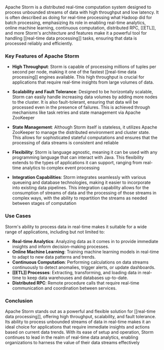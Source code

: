 Apache Storm is a distributed real-time computation system designed to process unbounded streams of data with high
throughput and low latency. It is often described as doing for real-time processing what Hadoop did for batch
processing, emphasizing its role in enabling real-time analytics, online machine learning, continuous computation,
distributed RPC, [[ETL]], and more Storm's architecture and features make it a powerful tool for
handling [[real-time data processing]] tasks, ensuring that data is processed reliably and efficiently.

### Key Features of Apache Storm

- **High Throughput**: Storm is capable of processing millions of tuples per second per node, making it one of the
  fastest [[real-time data processing]] engines available. This high throughput is crucial for applications that require
  real-time insights from large volumes of data.

- **Scalability and Fault Tolerance**: Designed to be horizontally scalable, Storm can easily handle increasing data
  volumes by adding more nodes to the cluster. It is also fault-tolerant, ensuring that data will be processed even in
  the presence of failures. This is achieved through mechanisms like task retries and state management via Apache
  ZooKeeper

- **State Management**: Although Storm itself is stateless, it utilizes Apache ZooKeeper to manage the distributed
  environment and cluster state. This allows for sophisticated stateful computations and ensures that the processing of
  data streams is consistent and reliable

- **Flexibility**: Storm is language agnostic, meaning it can be used with any programming language that can interact
  with Java. This flexibility extends to the types of applications it can support, ranging from real-time analytics to
  complex event processing

- **Integration Capabilities**: Storm integrates seamlessly with various queueing and database technologies, making it
  easier to incorporate into existing data pipelines. This integration capability allows for the consumption of streams
  of data and the processing of those streams in complex ways, with the ability to repartition the streams as needed
  between stages of computation

### Use Cases

Storm's ability to process data in real-time makes it suitable for a wide range of applications, including but not
limited to:

- **Real-time Analytics**: Analyzing data as it comes in to provide immediate insights and inform decision-making
  processes.
- **Online Machine Learning**: Training machine learning models in real-time to adapt to new data patterns and trends.
- **Continuous Computation**: Performing calculations on data streams continuously to detect anomalies, trigger alerts,
  or update dashboards.
- **[[ETL]] Processes**: Extracting, transforming, and loading data in real-time to keep data warehouses and databases
  up-to-date.
- **Distributed RPC**: Remote procedure calls that require real-time communication and coordination between services.

### Conclusion

Apache Storm stands out as a powerful and flexible solution for [[real-time data processing]], offering high throughput,
scalability, and fault tolerance. Its ability to process unbounded streams of data in real-time makes it an ideal choice
for applications that require immediate insights and actions based on current data trends. With its ease of setup and
operation, Storm continues to lead in the realm of real-time data analytics, enabling organizations to harness the value
of their data streams effectively 